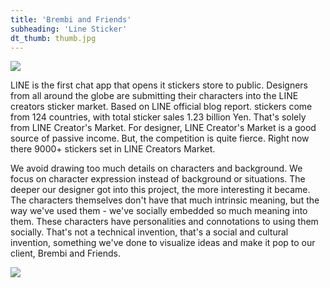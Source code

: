 ```yaml
---
title: 'Brembi and Friends'
subheading: 'Line Sticker'
dt_thumb: thumb.jpg
---
```


![](https://extraimage.net/images/2017/07/02/92d4e33a08df6e34218188ce14f9225a.jpg)

LINE is the first chat app that opens it stickers store to public. Designers from all around the globe are submitting their characters into the LINE creators sticker market. Based on LINE official blog report. stickers come from 124 countries, with total sticker sales 1.23 billion Yen. That's solely from LINE Creator's Market. For designer, LINE Creator's Market is a good source of passive income. But, the competition is quite fierce. Right now there 9000+ stickers set in LINE Creators Market.

We avoid drawing too much details on characters and background. We focus on character expression instead of background or situations. The deeper our designer got into this project, the more interesting it became. The characters themselves don't have that much intrinsic meaning, but the way we've used them - we've socially embedded so much meaning into them. These characters have personalities and connotations to using them socially. That's not a technical invention, that's a social and cultural invention, something we've done to visualize ideas and make it pop to our client, Brembi and Friends.

![](https://extraimage.net/images/2017/07/02/a36882ab8d67756c92c6f8b3d88d2e54.jpg)
